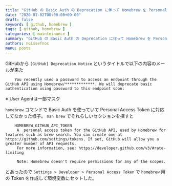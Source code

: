 ```yaml
---
title: "GitHub の Basic Auth の Deprecation に伴って Homebrew を Personal Token で認証するように変更した"
date: "2020-01-02T00:00:00+09:00"
draft: false
keyword: [ github, homebrew ]
tags: [ github, homebrew ]
categories: [ mainteinance ]
summary: "GitHub の Basic Auth の Deprecation に伴って Homebrew を Personal Token で認証するように変更した"
authors: noissefnoc
menu: posts
---
```


GitHubから `[GitHub] Deprecation Notice` というタイトルで以下の内容のメールが来た

```
    You recently used a password to access an endpoint through the GitHub API using Homebrew/*************. We will deprecate basic authentication using password to this endpoint soon:
```
※ User Agentは一部マスク

`homebrew` コマンドで Basic Auth を使っていて Personal Access Token に対応してなかった様子。 `man brew` でそれらしいセクションを探すと

```
    HOMEBREW_GITHUB_API_TOKEN
     A  personal access token for the GitHub API, used by Homebrew for features such as brew search. You can create one at https://github.com/settings/tokens. If set, GitHub will allow you a greater number of API requests.
     For more information, see: https://developer.github.com/v3/#rate-limiting
    
     Note: Homebrew doesn't require permissions for any of the scopes.
```

とあったので `Settings > Developer > Personal Access Token` で `homebrew` 用の Token を作成して環境変数にセットした。
